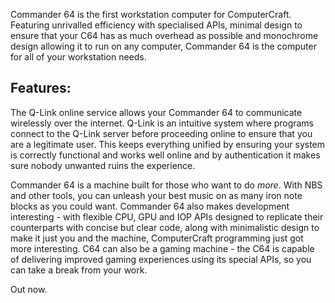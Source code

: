Commander 64 is the first workstation computer for ComputerCraft. Featuring unrivalled efficiency with specialised APIs, minimal design to ensure that your C64 has as much overhead as possible and monochrome design allowing it to run on any computer, Commander 64 is the computer for all of your workstation needs.

## Features:

The Q-Link online service allows your Commander 64 to communicate wirelessly over the internet. Q-Link is an intuitive system where programs connect to the Q-Link server before proceeding online to ensure that you are a legitimate user. This keeps everything unified by ensuring your system is correctly functional and works well online and by authentication it makes sure nobody unwanted ruins the experience.

Commander 64 is a machine built for those who want to do *more*. With NBS and other tools, you can unleash your best music on as many iron note blocks as you could want. Commander 64 also makes development interesting - with flexible CPU, GPU and IOP APIs designed to replicate their counterparts with concise but clear code, along with minimalistic design to make it just you and the machine, ComputerCraft programming just got more interesting. C64 can also be a gaming machine - the C64 is capable of delivering improved gaming experiences using its special APIs, so you can take a break from your work.

Out now.
